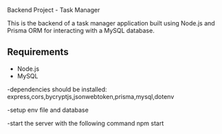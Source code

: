  Backend Project - Task Manager

This is the backend of a task manager application built using Node.js and Prisma ORM for interacting with a MySQL database.

## Requirements

- Node.js 
- MySQL

-dependencies should be installed:
express,cors,bycryptjs,jsonwebtoken,prisma,mysql,dotenv

-setup env file and database

-start the server with the following command
  npm start
